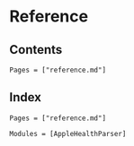 # Reference

## Contents

```@contents
Pages = ["reference.md"]
```

## Index

```@index
Pages = ["reference.md"]
```

```@autodocs
Modules = [AppleHealthParser]
```